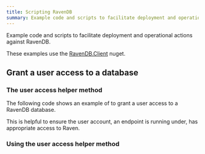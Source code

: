 ```yaml
---
title: Scripting RavenDB 
summary: Example code and scripts to facilitate deployment and operational actions against RavenDB.
---
```


Example code and scripts to facilitate deployment and operational actions against RavenDB.

These examples use the [RavenDB.Client](https://www.nuget.org/packages/RavenDB.Client/) nuget.


## Grant a user access to a database 


### The user access helper method

The following code shows an example of to grant a user access to a RavenDB database. 

This is helpful to ensure the user account, an endpoint is running under, has appropriate access to Raven. 

<!-- import raven-add-user -->


### Using the user access helper method

<!-- import raven-add-user-usage -->

